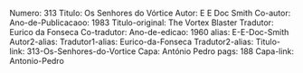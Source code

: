 Numero: 313
Titulo: Os Senhores do Vórtice
Autor: E E Doc Smith
Co-autor: 
Ano-de-Publicacaoo: 1983
Titulo-original: The Vortex Blaster
Tradutor: Eurico da Fonseca
Co-tradutor: 
Ano-de-edicao: 1960
alias: E-E-Doc-Smith
Autor2-alias: 
Tradutor1-alias: Eurico-da-Fonseca
Tradutor2-alias: 
Titulo-link: 313-Os-Senhores-do-Vortice
Capa: António Pedro
pags: 188
Capa-link: Antonio-Pedro